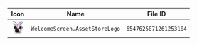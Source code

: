 | Icon | Name | File ID |
| ---  | ---  | ---     |
| ![](WelcomeScreen.AssetStoreLogo.png) | `WelcomeScreen.AssetStoreLogo` | `6547625871261253184` |
